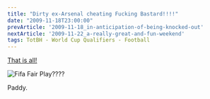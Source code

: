 ```yaml
---
title: "Dirty ex-Arsenal cheating Fucking Bastard!!!!"
date: "2009-11-18T23:00:00"
prevArticle: '2009-11-18_in-anticipation-of-being-knocked-out'
nextArticle: '2009-11-22_a-really-great-and-fun-weekend'
tags: TotBH - World Cup Qualifiers - Football
---
```

[That is all!](http://www.rte.ie/sport/soccer/2009/1118/ireland_france.html)

![Fifa Fair Play????](/images/henry.jpg "Fifa Fair Play????")



Paddy.